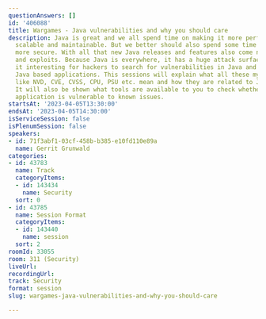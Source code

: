 ```yaml
---
questionAnswers: []
id: '406088'
title: Wargames - Java vulnerabilities and why you should care
description: Java is great and we all spend time on making it more performant, more
  scalable and maintainable. But we better should also spend some time on making it
  more secure. With all that new Java releases and features also come new vulnerabilities
  and exploits. Because Java is everywhere, it has a huge attack surface which makes
  it interesting for hackers to search for vulnerabilities in Java and foremost in
  Java based applications. This sessions will explain what all these mystique acronyms
  like NVD, CVE, CVSS, CPU, PSU etc. mean and how they are related to Java security.
  It will also be shown what tools are available to you to check whether your Java
  application is vulnerable to known issues.
startsAt: '2023-04-05T13:30:00'
endsAt: '2023-04-05T14:30:00'
isServiceSession: false
isPlenumSession: false
speakers:
- id: 71f3abf1-03cf-458b-b385-e10fd110e89a
  name: Gerrit Grunwald
categories:
- id: 43783
  name: Track
  categoryItems:
  - id: 143434
    name: Security
  sort: 0
- id: 43785
  name: Session Format
  categoryItems:
  - id: 143440
    name: session
  sort: 2
roomId: 33055
room: 311 (Security)
liveUrl: 
recordingUrl: 
track: Security
format: session
slug: wargames-java-vulnerabilities-and-why-you-should-care

---
```

